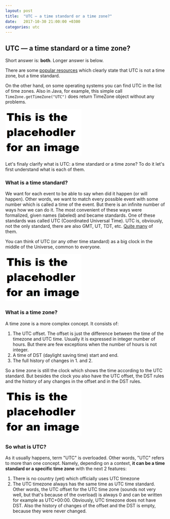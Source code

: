 ```yaml
---
layout: post
title:  "UTC — a time standard or a time zone?"
date:   2017-10-30 21:00:00 +0300
categories: utc
---
```


## UTC — a time standard or a time zone?

Short answer is: **both**. Longer answer is below.

There are some [popular resources](https://www.timeanddate.com/time/gmt-utc-time.html) which clearly state that UTC is not a time zone, but a time standard.

On the other hand, on some operating systems you can find UTC in the list of time zones. Also in Java, for example, this simple call `TimeZone.getTimeZone("UTC")` does return TimeZone object without any problems.

![UTC as time zone in Windows](/assets/placeholder.png)

Let's finaly clarify what is UTC: a time standard or a time zone? To do it let's first understand what is each of them.

### What is a time standard?

We want for each event to be able to say when did it happen (or will happen). Other words, we want to match every possible event with some number which is called a time of the event. But there is an infinite number of ways how we can do it. The most convenient of these ways were formalized, given names (labeled) and became standards. One of these standards was called UTC (Coordinated Universal Time). UTC is, obviously, not the only standard, there are also GMT, UT, TDT, etc. [Quite many](https://en.wikipedia.org/wiki/Time_standard) of them.

You can think of UTC (or any other time standard) as a big clock in the middle of the Universe, common to everyone.

![Big UTC Clock](/assets/placeholder.png)

### What is a time zone?

A time zone is a more complex concept. It consists of:

1. The UTC offset. The offset is just the difference between the time of the timezone and UTC time. Usually it is expressed in integer number of hours. But there are few exceptions when the number of hours is not integer.
2. A time of DST (daylight saving time) start and end.
3. The full history of changes in 1. and 2.

So a time zone is still the clock which shows the time according to the UTC standard. But besides the clock you also have the UTC offset, the DST rules and the history of any changes in the offset and in the DST rules.

![Time Zone](/assets/placeholder.png)

### So what is UTC?

As it usually happens, term "UTC" is overloaded. Other words, "UTC" refers to more than one concept. Namely, depending on a context, **it can be a time standard or a specific time zone** with the next 2 features:
1. There is no country (yet) which officially uses UTC timezone
2. The UTC timezone always has the same time as UTC time standard. Other words, the UTC offset for the UTC time zone (sounds not very well, but that's because of the overload) is always 0 and can be written for example as UTC+00:00. Obviously, UTC timezone does not have DST. Also the history of changes of the offset and the DST is empty, because they were never changed.